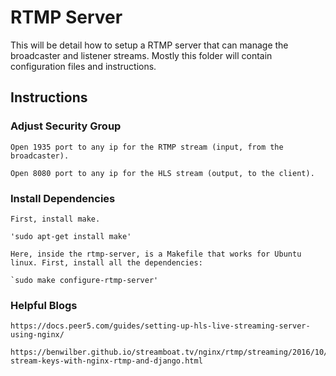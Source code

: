 
# RTMP Server

This will be detail how to setup a RTMP server that can manage the broadcaster and listener streams. Mostly this folder will contain configuration files and instructions.


## Instructions

### Adjust Security Group

	Open 1935 port to any ip for the RTMP stream (input, from the broadcaster).

	Open 8080 port to any ip for the HLS stream (output, to the client).

### Install Dependencies

	First, install make.

	'sudo apt-get install make'

	Here, inside the rtmp-server, is a Makefile that works for Ubuntu linux. First, install all the dependencies:

	`sudo make configure-rtmp-server'


### Helpful Blogs

	https://docs.peer5.com/guides/setting-up-hls-live-streaming-server-using-nginx/

	https://benwilber.github.io/streamboat.tv/nginx/rtmp/streaming/2016/10/22/implementing-stream-keys-with-nginx-rtmp-and-django.html